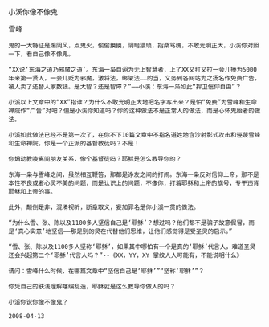 小溪你像不像鬼

雪峰


    鬼的一大特征是煽阴风，点鬼火，偷偷摸摸，阴暗猥琐，指桑骂槐，不敢光明正大，小溪你对照一下，看自己像不像鬼。

    “XX说‘东海之道乃邪魔之道’。东海一枭自诩为无上智慧者，上了XX又打又拉一会儿捧为5000年来第一贤人，一会儿贬为邪魔，激将法，绑架法……的当，义务到各网站为之扬名作免费广告，被人卖了还替人家数钱。是大智？还是智障？”——小溪：东海一枭如此“捍卫信仰自由”？

    小溪以上文章中的“XX”指谁？为什么不敢光明正大地把名字写出来？是怕“免费”为雪峰和生命禅院作“广告”对吧？但是小溪你知道吗？你的这种做法不是正常人的做法，而是心怀鬼胎者的做法。

    小溪如此做法已经不是第一次了，在你不下10篇文章中不指名道姓地含沙射影式攻击和诬蔑雪峰和生命禅院，你是一个正派的基督教徒吗？不是！

    你煽动教唆离间朋友关系，像个基督徒吗？耶稣是怎么教导你的？

    东海一枭与雪峰之间，虽然相互鞭笞，那都是诤友之间的打闹。东海一枭反对信仰上帝，那不是本性不良或者心灵不美的问题，而是认识上的问题，不像你，打着耶稣和上帝的旗号，专干违背耶稣和上帝的事。

    此外，颠倒是非，混淆视听，断章取义，妄加罪名是你小溪一贯的做法。

    “为什么雪、张、陈以及1100多人坚信自己是‘耶稣’？想过吗？他们都不是骗子故意假冒，而是‘真心实意’地坚信——那是别的灵在代替他们思维，让他们感觉得是受圣灵的启示。”

    “雪、张、陈以及1100多人坚称‘耶稣’，如果其中哪怕有一个是真的‘耶稣’代言人，难道圣灵还会兴起第二个‘耶稣’代言人吗？”--《XX，YY，XY 掌纹人人可能有，不能说明什么》

    请问：雪峰什么时候，在哪篇文章中“坚信自己是‘耶稣’”“坚称‘耶稣’”？

    你凭自己的肤浅理解瞎编乱造，耶稣就是这么教导你做人的吗？

    小溪你说你像不像鬼？

    2008-04-13



